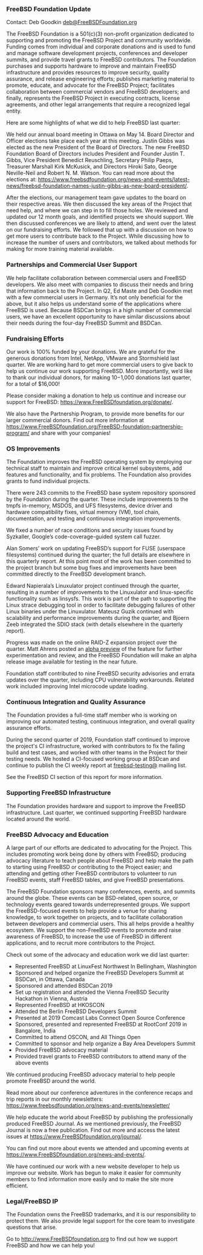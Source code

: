 ### FreeBSD Foundation Update ###
Contact: Deb Goodkin <deb@FreeBSDFoundation.org>

The FreeBSD Foundation is a 501(c)(3) non-profit organization dedicated to supporting and promoting the FreeBSD Project and community worldwide. Funding comes from individual and corporate donations and is used to fund and manage software development projects, conferences and developer summits, and provide travel grants to FreeBSD contributors. The Foundation purchases and supports hardware to improve and maintain FreeBSD infrastructure and provides resources to improve security, quality assurance, and release engineering efforts; publishes marketing material to promote, educate, and advocate for the FreeBSD Project; facilitates collaboration between commercial vendors and FreeBSD developers; and finally, represents the FreeBSD Project in executing contracts, license agreements, and other legal arrangements that require a recognized legal entity.

Here are some highlights of what we did to help FreeBSD last quarter:

We held our annual board meeting in Ottawa on May 14. Board Director and Officer elections take place each year at this meeting.  Justin Gibbs was elected as the new President of the Board of Directors. The new FreeBSD Foundation Board of Directors includes President and Founder Justin T. Gibbs, Vice President Benedict Reuschling, Secretary Philip Paeps, Treasurer Marshall Kirk McKusick, and Directors Hiroki Sato, George Neville-Neil and Robert N. M. Watson. You can read more about the elections at: <https://www.freebsdfoundation.org/news-and-events/latest-news/freebsd-foundation-names-justin-gibbs-as-new-board-president/>.

After the elections, our management team gave updates to the board on their respective areas. We then discussed the key areas of the Project that need help, and where we can step in to fill those holes. We reviewed and updated our 12 month goals, and identified projects we should support. We then discussed conferences we are likely to attend, and went over the latest on our fundraising efforts. We followed that up with a discussion on how to get more users to contribute back to the Project. While discussing how to increase the number of users and contributors, we talked about methods for making for more training material available.


### Partnerships and Commercial User Support ###
We help facilitate collaboration between commercial users and FreeBSD developers. We also meet with companies to discuss their needs and bring that information back to the Project. In Q2, Ed Maste and Deb Goodkin met with a few commercial users in Germany. It’s not only beneficial for the above, but it also helps us understand some of the applications where FreeBSD is used. Because BSDCan brings in a high number of commercial users, we have an excellent opportunity to have similar discussions about their needs during the four-day FreeBSD Summit and BSDCan.


### Fundraising Efforts ###
Our work is 100% funded by your donations. We are grateful for the generous donations from Intel, NetApp, VMware and Stormshield last quarter. We are working hard to get more commercial users to give back to help us continue our work supporting FreeBSD. More importantly, we’d like to thank our individual donors, for making $10-$1,000 donations last quarter, for a total of $16,000! 

Please consider making a donation to help us continue and increase our support for FreeBSD: https://www.FreeBSDfoundation.org/donate/.

We also have the Partnership Program, to provide more benefits for our larger commercial donors. Find out more information at https://www.FreeBSDfoundation.org/FreeBSD-foundation-partnership-program/ 
and share with your companies!

### OS Improvements ###
The Foundation improves the FreeBSD operating system by employing our technical staff to maintain and improve critical kernel subsystems, add features and functionality, and fix problems. The Foundation also provides grants to fund individual projects.

There were 243 commits to the FreeBSD base system repository sponsored by the Foundation during the quarter. These include improvements to the tmpfs in-memory, MSDOS, and UFS filesystems, device driver and hardware compatibility fixes, virtual memory (VM), tool chain, documentation, and testing and continuous integration improvements. 

We fixed a number of race conditions and security issues found by Syzkaller, Google’s code-coverage-guided system call fuzzer.

Alan Somers’ work on updating FreeBSD’s support for FUSE (userspace filesystems) continued during the quarter; the full details are elsewhere in this quarterly report. At this point most of the work has been committed to the project branch but some bug fixes and improvements have been committed directly to the FreeBSD development branch.

Edward Napierala’s Linuxulator project continued through the quarter, resulting in a number of improvements to the Linuxulator and linux-specific functionality such as linsysfs. This work is part of the path to supporting the Linux strace debugging tool in order to facilitate debugging failures of other Linux binaries under the Linuxulator. Mateusz Guzik continued with scalability and performance improvements during the quarter, and Bjoern Zeeb integrated the SDIO stack (with details elsewhere in the quarterly report).

Progress was made on the online RAID-Z expansion project over the quarter. Matt Ahrens posted an [alpha preview](https://github.com/zfsonlinux/zfs/pull/8853) of the feature for further experimentation and review, and the FreeBSD Foundation will make an alpha release image available for testing in the near future.
 
Foundation staff contributed to nine FreeBSD security advisories and errata updates over the quarter, including CPU vulnerability workarounds. Related work included improving Intel microcode update loading.

### Continuous Integration and Quality Assurance ###
The Foundation provides a full-time staff member who is working on improving our automated testing, continuous integration, and overall quality assurance efforts.

During the second quarter of 2019, Foundation staff continued to improve the project's CI infrastructure, worked with contributors to fix the failing build and test cases, and worked with other teams in the Project for their testing needs.  We hosted a CI-focused working group at BSDcan and continue to publish the  CI weekly report at [freebsd-testing@](https://lists.freebsd.org/mailman/listinfo/freebsd-testing) mailing list.

See the FreeBSD CI section of this report for more information.


### Supporting FreeBSD Infrastructure ###
The Foundation provides hardware and support to improve the FreeBSD infrastructure. Last quarter, we continued supporting FreeBSD hardware located around the world.

### FreeBSD Advocacy and Education ###
A large part of our efforts are dedicated to advocating for the Project. This includes promoting work being done by others with FreeBSD; producing advocacy literature to teach people about FreeBSD and help make the path to starting using FreeBSD or contributing to the Project easier; and attending and getting other FreeBSD contributors to volunteer to run FreeBSD events, staff FreeBSD tables, and give FreeBSD presentations.

The FreeBSD Foundation sponsors many conferences, events, and summits around the globe. These events can be BSD-related, open source, or technology events geared towards underrepresented groups. We support the FreeBSD-focused events to help provide a venue for sharing knowledge, to work together on projects, and to facilitate collaboration between developers and commercial users. This all helps provide a healthy ecosystem. We support the non-FreeBSD events to promote and raise awareness of FreeBSD, to increase the use of FreeBSD in different applications, and to recruit more contributors to the Project.

Check out some of the advocacy and education work we did last quarter:
* Represented FreeBSD at LinuxFest Northwest In Bellingham, Washington
* Sponsored and helped organize the FreeBSD Developers Summit at BSDCan, in Ottawa, Canada
* Sponsored and attended BSDCan 2019
* Set up registration and attended the Vienna FreeBSD Security Hackathon in Vienna, Austria
* Represented FreeBSD at HKOSCON
* Attended the Berlin FreeBSD Developers Summit
* Presented at 2019 Comcast Labs Connect Open Source Conference
* Sponsored, presented and represented FreeBSD at RootConf 2019 in Bangalore, India
* Committed to attend OSCON, and All Things Open
* Committed to sponsor and help organize a Bay Area Developers Summit
* Provided FreeBSD advocacy material
* Provided travel grants to FreeBSD contributors to attend many of the above events

We continued producing FreeBSD advocacy material to help people promote FreeBSD around the world.

Read more about our conference adventures in the conference recaps and trip reports in our monthly newsletters: https://www.freebsdfoundation.org/news-and-events/newsletter/

We help educate the world about FreeBSD by publishing the professionally produced FreeBSD Journal. As we mentioned previously, the FreeBSD Journal is now a free publication. Find out more and access the latest issues at https://www.FreeBSDfoundation.org/journal/.

You can find out more about events we attended and upcoming events at https://www.FreeBSDfoundation.org/news-and-events/.

We have continued our work with a new website developer to help us improve our website. Work has begun to make it easier for community members to find information more easily and to make the site more efficient.

### Legal/FreeBSD IP ###
The Foundation owns the FreeBSD trademarks, and it is our responsibility to protect them. We also provide legal support for the core team to investigate questions that arise.

Go to http://www.FreeBSDfoundation.org to find out how we support FreeBSD and how we can help you!

